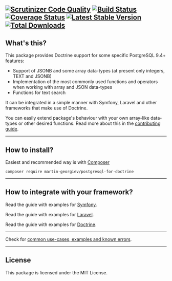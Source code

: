 [![Scrutinizer Code Quality](https://scrutinizer-ci.com/g/martin-georgiev/postgresql-for-doctrine/badges/quality-score.png)](https://scrutinizer-ci.com/g/martin-georgiev/postgresql-for-doctrine/?branch=master)
[![Build Status](https://api.travis-ci.org/martin-georgiev/postgresql-for-doctrine.svg?branch=master)](https://www.travis-ci.org/martin-georgiev/postgresql-for-doctrine)
[![Coverage Status](https://coveralls.io/repos/github/martin-georgiev/postgresql-for-doctrine/badge.svg?branch=master)](https://coveralls.io/github/martin-georgiev/postgresql-for-doctrine?branch=master)
[![Latest Stable Version](https://poser.pugx.org/martin-georgiev/postgresql-for-doctrine/version)](https://packagist.org/packages/martin-georgiev/postgresql-for-doctrine)
[![Total Downloads](https://poser.pugx.org/martin-georgiev/postgresql-for-doctrine/downloads)](https://packagist.org/packages/martin-georgiev/postgresql-for-doctrine)
----
## What's this?
This package provides Doctrine support for some specific PostgreSQL 9.4+ features:

* Support of JSONB and some array data-types (at present only integers, TEXT and JSONB)
* Implementation of the most commonly used functions and operators when working with array and JSON data-types
* Functions for text search

It can be integrated in a simple manner with Symfony, Laravel and other frameworks that make use of Doctrine.

You can easily extend package's behaviour with your own array-like data-types or other desired functions. Read more about this in the [contributing guide](docs/CONTRIBUTING.md).

----
## How to install?
Easiest and recommended way is with [Composer](https://getcomposer.org/download/)

    composer require martin-georgiev/postgresql-for-doctrine

----
## How to integrate with your framework?
Read the guide with examples for [Symfony](docs/INTEGRATING-WITH-SYMFONY.md).

Read the guide with examples for [Laravel](docs/INTEGRATING-WITH-LARAVEL.md).

Read the guide with examples for [Doctrine](docs/INTEGRATING-WITH-DOCTRINE.md).

----

Check for [common use-cases, examples and known errors](docs/USE-CASES-AND-EXAMPLES.md).

----
## License
This package is licensed under the MIT License.
